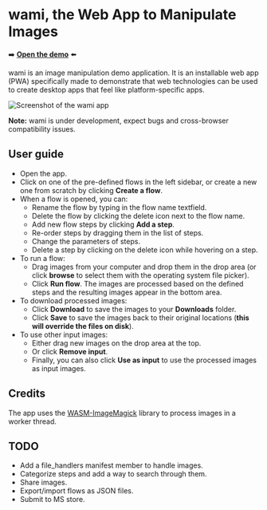 # wami, the Web App to Manipulate Images

➡️ **[Open the demo](https://microsoftedge.github.io/Demos/wami/)** ⬅️

wami is an image manipulation demo application. It is an installable web app (PWA) specifically made to demonstrate that web technologies can be used to create desktop apps that feel like platform-specific apps.

![Screenshot of the wami app](screenshot-app.png)

**Note:** wami is under development, expect bugs and cross-browser compatibility issues.

## User guide

* Open the app.
* Click on one of the pre-defined flows in the left sidebar, or create a new one from scratch by clicking **Create a flow**.
* When a flow is opened, you can:
  * Rename the flow by typing in the flow name textfield.
  * Delete the flow by clicking the delete icon next to the flow name.
  * Add new flow steps by clicking **Add a step**.
  * Re-order steps by dragging them in the list of steps.
  * Change the parameters of steps.
  * Delete a step by clicking on the delete icon while hovering on a step.
* To run a flow:
  * Drag images from your computer and drop them in the drop area (or click **browse** to select them with the operating system file picker).
  * Click **Run flow**. The images are processed based on the defined steps and the resulting images appear in the bottom area.
* To download processed images:
  * Click **Download** to save the images to your **Downloads** folder.
  * Click **Save** to save the images back to their original locations (**this will override the files on disk**).
* To use other input images:
  * Either drag new images on the drop area at the top.
  * Or click **Remove input**.
  * Finally, you can also click **Use as input** to use the processed images as input images.

## Credits

The app uses the [WASM-ImageMagick](https://github.com/KnicKnic/WASM-ImageMagick) library to process images in a worker thread.

## TODO

* Add a file_handlers manifest member to handle images.
* Categorize steps and add a way to search through them.
* Share images.
* Export/import flows as JSON files.
* Submit to MS store.
